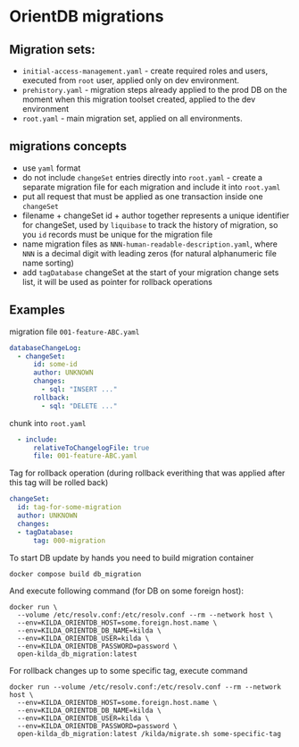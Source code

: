# OrientDB migrations

## Migration sets:
* `initial-access-management.yaml` - create required roles and users, executed from `root` user, applied only on dev
  environment.
* `prehistory.yaml` - migration steps already applied to the prod DB on the moment when this migration toolset created,
  applied to the dev environment
* `root.yaml` - main migration set, applied on all environments.

## migrations concepts
* use `yaml` format
* do not include `changeSet` entries directly into `root.yaml` - create a separate migration file for each migration and
  include it into `root.yaml`
* put all request that must be applied as one transaction inside one `changeSet`
* filename + changeSet id + author together represents a unique identifier for changeSet, used by `liquibase` to track
  the history of migration, so you `id` records must be unique for the migration file
* name migration files as `NNN-human-readable-description.yaml`, where `NNN` is a decimal digit with leading zeros (for
  natural alphanumeric file name sorting)
* add `tagDatabase` changeSet at the start of your migration change sets list, it will be used as pointer for rollback
  operations

## Examples

migration file `001-feature-ABC.yaml`
```yaml
databaseChangeLog:
  - changeSet:
      id: some-id
      author: UNKNOWN
      changes:
        - sql: "INSERT ..."
      rollback:
        - sql: "DELETE ..."
```

chunk into `root.yaml`
```yaml
  - include:
      relativeToChangelogFile: true
      file: 001-feature-ABC.yaml
```

Tag for rollback operation (during rollback everithing that was applied after this tag will be rolled back)
```yaml
changeSet:
  id: tag-for-some-migration
  author: UNKNOWN
  changes:
  - tagDatabase:
      tag: 000-migration
```

To start DB update by hands you need to build migration container
```shell script
docker compose build db_migration
```

And execute following command (for DB on some foreign host):
```shell script
docker run \
  --volume /etc/resolv.conf:/etc/resolv.conf --rm --network host \
  --env=KILDA_ORIENTDB_HOST=some.foreign.host.name \
  --env=KILDA_ORIENTDB_DB_NAME=kilda \
  --env=KILDA_ORIENTDB_USER=kilda \
  --env=KILDA_ORIENTDB_PASSWORD=password \
  open-kilda_db_migration:latest
```

For rollback changes up to some specific tag, execute command
```shell script
docker run --volume /etc/resolv.conf:/etc/resolv.conf --rm --network host \
  --env=KILDA_ORIENTDB_HOST=some.foreign.host.name \
  --env=KILDA_ORIENTDB_DB_NAME=kilda \
  --env=KILDA_ORIENTDB_USER=kilda \
  --env=KILDA_ORIENTDB_PASSWORD=password \
  open-kilda_db_migration:latest /kilda/migrate.sh some-specific-tag
```
